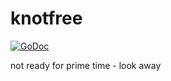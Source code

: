 # knotfree

[![GoDoc](https://godoc.org/github.com/awootton/knotfree?status.svg)](https://godoc.org/github.com/awootton/knotfree)
 


not ready for prime time - look away


